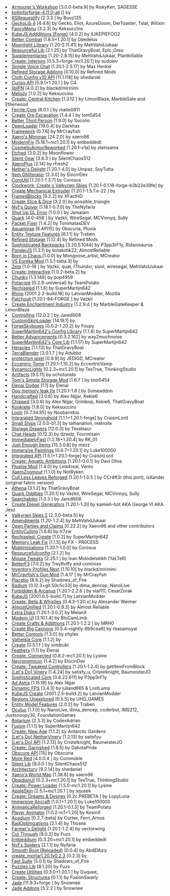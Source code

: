 <li><a href="https://github.com/Armourers-Workshop/Armourers-Workshop">Armourer's Workshop</a> [3.0.0-beta.9] by RiskyKen, SAGESSE</li>
<li><a href="">kotlinforforge-4.11.0-all</a> [] by </li>
<li><a href="">RSRequestify</a> [2.3.3
] by Buuz135</li>
<li><a href="http://geckolib.com/">GeckoLib 4</a> [4.4.6] by Gecko, Eliot, AzureDoom, DerToaster, Tslat, Witixin</li>
<li><a href="">FancyMenu</a> [3.2.3] by Keksuccino</li>
<li><a href="https://legacy.curseforge.com/minecraft/mc-mods/kubejs-additions">KubeJS Addditions (Forge)</a> [4.0.2] by ILIKEPIEFOO2</li>
<li><a href="https://github.com/ZsoltMolnarrr/BetterCombat">Better Combat</a> [1.8.5+1.20.1] by Daedelus</li>
<li><a href="">Moonlight Library</a> [1.20-2.11.41] by MehVahdJukaar</li>
<li><a href="">Resourceful Lib</a> [2.1.25] by ThatGravyBoat, Epic_Oreo</li>
<li><a href="">Supplementaries</a> [1.20-2.8.15] by MehVahdJukaar, Plantkillable</li>
<li><a href="https://sudolev.github.io/CreateInteriorsMod/">Create: Interiors</a> [0.5.3+forge-mc1.20.1] by sudolev</li>
<li><a href="https://modrepo.de/minecraft/voicechat/overview">Simple Voice Chat</a> [1.20.1-2.5.17] by Max Henkel</li>
<li><a href="https://refinedmods.com/refined-storage-addons">Refined Storage Addons</a> [0.10.0] by Refined Mods</li>
<li><a href="https://www.curseforge.com/minecraft/mc-mods/cloth-config-forge/">Cloth Config v10 API</a> [11.1.118] by shedaniel</li>
<li><a href="https://www.curseforge.com/minecraft/mc-mods/curios">Curios API</a> [5.9.1+1.20.1
] by C4</li>
<li><a href="https://www.curseforge.com/minecraft/mc-mods/inventory-profiles-next">libIPN</a> [4.0.2] by blackd/mirinimi</li>
<li><a href="">Melody</a> [1.0.2] by Keksuccino</li>
<li><a href="">Create: Central Kitchen</a> [1.3.12
] by LimonBlaze, MarbleGate and Etherwood</li>
<li><a href="">Ferrite Core</a> [6.0.1
] by malte0811</li>
<li><a href="https://www.curseforge.com/minecraft/mc-mods/create-ore-excavation">Create Ore Excavation</a> [1.4.4
] by tom5454</li>
<li><a href="">Better Third Person</a> [1.9.0] by Socolio</li>
<li><a href="https://www.curseforge.com/minecraft/mc-mods/open-loader">OpenLoader</a> [19.0.4] by Darkhax</li>
<li><a href="https://mrcrayfish.com/mods?id=framework">Framework</a> [0.7.6] by MrCrayfish</li>
<li><a href="">Xaero's Minimap</a> [24.2.0] by xaero96</li>
<li><a href="https://modrinth.com/mod/modernfix">ModernFix</a> [5.18.1+mc1.20.1] by embeddedt</li>
<li><a href="">CosmeticArmorReworked</a> [1.20.1-v1a] by zlainsama</li>
<li><a href="https://www.moonflower.gg">Etched</a> [3.0.2] by Moonflower</li>
<li><a href="https://www.curseforge.com/minecraft/mc-mods/silent-gear">Silent Gear</a> [3.6.3
] by SilentChaos512</li>
<li><a href="">XaeroPlus</a> [2.14] by rfresh2</li>
<li><a href="https://github.com/Umpaz/NethersDelight">Nether's Delight</a> [1.20.1-4.0] by Umpaz, SoyTutta</li>
<li><a href="">Item Obliterator</a> [2.3.0] by ElocinDev</li>
<li><a href="">CoroUtil</a> [1.20.1-1.3.7] by Corosus</li>
<li><a href="">Clockwork: Create x Valkyrien Skies</a> [1.20.1-0.1.16-forge-b3b22e39fe] by </li>
<li><a href="">Create Mechanical Extruder</a> [1.20.1-1.5.7.e-22
] by </li>
<li><a href="https://www.curseforge.com/minecraft/mc-mods/framedblocks">FramedBlocks</a> [9.2.2] by XFactHD</li>
<li><a href="">Create Slice & Dice</a> [3.2.0] by possible_triangle</li>
<li><a href="">Nyf's Quiver</a> [1.18.1-0.7.0] by TheNyfaria</li>
<li><a href="https://github.com/JamCoreModding/shut-up-gl-error">Shut Up GL Error</a> [1.0.0
] by Jamalam</li>
<li><a href="">Quark</a> [4.0-458
] by Vazkii, WireSegal, MCVinnyq, Sully</li>
<li><a href="">Packet Fixer</a> [1.4.2] by TonimatasDEV</li>
<li><a href="">Aquamirae</a> [6.API15] by Obscuria, Pluvia</li>
<li><a href="">Entity Texture Features</a> [6.1.1] by Traben</li>
<li><a href="https://refinedmods.com/refined-storage">Refined Storage</a> [1.12.4] by Refined Mods</li>
<li><a href="https://www.curseforge.com/minecraft/mc-mods/sophisticated-backpacks">Sophisticated Backpacks</a> [3.20.5.1044] by P3pp3rF1y, Ridanisaurus</li>
<li><a href="">PonderJS</a> [1.3.1] by kotakotik22, AlmostReliable</li>
<li><a href="https://mcreator.net">Born in Chaos </a> [1.0.0] by Mongoose_artist, MCreator</li>
<li><a href="">VS Eureka Mod</a> [1.5.1-beta.3] by </li>
<li><a href="">Zeta</a> [1.0-19
] by Vazkii, quat, IThundxr, siuol, wiresegal, MehVahdJukaar</li>
<li><a href="">Create: Interactive</a> [1.0.2-beta.2] by </li>
<li><a href="https://github.com/pop4959/Chunky">Chunky</a> [1.3.146] by pop4959</li>
<li><a href="">Potacore</a> [0.2.8-universal] by TeamPotato</li>
<li><a href="https://www.curseforge.com/minecraft/mc-mods/rechiseled">Rechiseled</a> [1.1.6] by SuperMartijn642</li>
<li><a href="">Rhino</a> [2001.2.2-build.18] by LatvianModder, Mozilla</li>
<li><a href="">Patchouli</a> [1.20.1-84-FORGE
] by Vazkii</li>
<li><a href="">Create Enchantment Industry</a> [1.2.9.d
] by MarbleGateKeeper & LimonBlaze</li>
<li><a href="https://minecraft.curseforge.com/projects/controlling">Controlling</a> [12.0.2
] by Jaredlll08</li>
<li><a href="https://github.com/xfl03/MCCustomSkinLoader">CustomSkinLoader</a> [14.19.1] by </li>
<li><a href="">ForgeSkyboxes</a> [0.0.2-1.20.2] by Foopy</li>
<li><a href="https://www.curseforge.com/minecraft/mc-mods/supermartijn642s-config-lib">SuperMartijn642's Config Library</a> [1.1.8] by SuperMartijn642</li>
<li><a href="https://www.curseforge.com/minecraft/mc-mods/better-advancements">Better Advancements</a> [0.3.2.162] by way2muchnoise</li>
<li><a href="https://www.curseforge.com/minecraft/mc-mods/supermartijn642s-core-lib">SuperMartijn642's Core Lib</a> [1.1.17] by SuperMartijn642</li>
<li><a href="">Heracles</a> [1.1.13] by ThatGravyBoat</li>
<li><a href="https://www.curseforge.com/minecraft/mc-mods/terrablender">TerraBlender</a> [3.0.1.7
] by Adubbz</li>
<li><a href="https://www.curseforge.com/minecraft/mc-mods/protection-pixel">protection pixel</a> [0.9.9] by JEDIGD, MCreator</li>
<li><a href="https://github.com/EccentricVamp/EccentricTome">Eccentric Tome</a> [1.20.1-1.10.2] by EccentricVamp</li>
<li><a href="https://github.com/ThinkingStudios/RyoamicLights">RyoamicLights</a> [0.2.3+mc1.20.1] by TexTrue, ThinkingStudio</li>
<li><a href="https://www.curseforge.com/minecraft/mc-mods/artifacts">Artifacts</a> [9.5.11] by ochotonida</li>
<li><a href="https://www.curseforge.com/minecraft/mc-mods/toms-storage">Tom's Simple Storage Mod</a> [1.6.7
] by tom5454</li>
<li><a href="">Elenai Dodge</a> [1.1] by Elenai</li>
<li><a href="">Gpu memory leak fix</a> [1.20.1-1.8
] by Someaddon</li>
<li><a href="https://modrinth.com/mod/handcrafted">Handcrafted</a> [3.0.6] by Alex Nijjar, Kekie6</li>
<li><a href="https://modrinth.com/mod/chipped">Chipped</a> [3.0.6] by Alex Nijjar, Grimbop, Kekie6, ThatGravyBoat</li>
<li><a href="">Konkrete</a> [1.8.0] by Keksuccino</li>
<li><a href="https://minecraft.curseforge.com/projects/lootr">Lootr</a> [0.7.34.85] by Noobanidus</li>
<li><a href="https://www.curseforge.com/minecraft/mc-mods/integrated-stronghold">Integrated Stronghold</a> [1.1.1+1.20.1-forge] by CraisinLord</li>
<li><a href="">Small Ships</a> [2.0.0-b1.3] by talhanation, metroite</li>
<li><a href="https://minecraft.curseforge.com/projects/storagedrawers">Storage Drawers</a> [12.0.3] by Texelsaur</li>
<li><a href="">Chat Heads</a> [0.12.3] by dzwdz, Fourmisain</li>
<li><a href="">ImmediatelyFast</a> [1.2.18+1.20.4] by RK_01</li>
<li><a href="https://www.curseforge.com/minecraft/mc-mods/jei">Just Enough Items</a> [15.3.0.8] by mezz</li>
<li><a href="https://www.curseforge.com/minecraft/mc-mods/immersive-paintings">Immersive Paintings</a> [0.6.7+1.20.1] by Luke100000</li>
<li><a href="https://www.curseforge.com/minecraft/mc-mods/integrated_api">Integrated API</a> [1.5.1+1.20.1-forge] by CraisinLord</li>
<li><a href="">Create: Aquatic Ambitions</a> [1.20.1-0.0.1] by Davi Oliva</li>
<li><a href="">Plushie Mod</a> [1.4.0] by Link4real, Vento</li>
<li><a href="https://modrinth.com/mod/xaero-zoomout">XaeroZoomout</a> [1.1.0] by NotRyken</li>
<li><a href="">Cull Less Leaves Reforged</a> [1.20.1-1.0.5
] by CCr4ft3r (this port), isXander (original fabric version)</li>
<li><a href="https://www.curseforge.com/minecraft/mc-mods/athena">Athena</a> [3.1.2] by ThatGravyBoat</li>
<li><a href="">Quark Oddities</a> [1.20.1] by Vazkii, WireSegal, MCVinnyq, Sully</li>
<li><a href="https://minecraft.curseforge.com/projects/searchables">Searchables</a> [1.0.3
] by Jaredlll08</li>
<li><a href="https://www.curseforge.com/minecraft/mc-mods/create-diesel-generators">Create Diesel Generators</a> [1.20.1-1.2i] by kamień-bot AKA George VI AKA Jesz</li>
<li><a href="">Valkyrien Skies 2</a> [2.3.0-beta.5] by </li>
<li><a href="">Amendments</a> [1.20-1.2.4] by MehVahdJukaar</li>
<li><a href="https://www.curseforge.com/minecraft/mc-mods/open-parties-and-claims">Open Parties and Claims</a> [0.22.2] by Xaero96 and other contributors</li>
<li><a href="https://modrinth.com/mod/entityculling">EntityCulling</a> [1.6.6] by tr7zw</li>
<li><a href="https://www.curseforge.com/minecraft/mc-mods/rechiseled">Rechiseled: Create</a> [1.0.2] by SuperMartijn642</li>
<li><a href="">Memory Leak Fix</a> [1.1.5] by FX - PR0CESS</li>
<li><a href="">Mobtimizations</a> [1.20.1-1.0.0] by Corosus</li>
<li><a href="">Resourcefulconfig</a> [2.1.2] by </li>
<li><a href="https://minecraft.curseforge.com/projects/mouse-tweaks">Mouse Tweaks</a> [2.25.1
] by Ivan Molodetskikh (YaLTeR)</li>
<li><a href="https://modrinth.com/mod/betterf3">BetterF3</a> [7.0.2] by TreyRuffy and cominixo</li>
<li><a href="https://www.curseforge.com/minecraft/mc-mods/inventory-profiles-next">Inventory Profiles Next</a> [1.10.10] by blackd/mirinimi</li>
<li><a href="https://mrcrayfish.com/">MrCrayfish's Gun Mod</a> [1.4.17
] by MrCrayfish</li>
<li><a href="">Placebo</a> [8.6.2] by Shadows_of_Fire</li>
<li><a href="https://curseforge.com/minecraft/mc-mods/radium-reforged">Radium</a> [0.12.3+git.50c5c33] by dima_dencep, NanoLive</li>
<li><a href="">Forbidden & Arcanus</a> [1.20.1-2.2.6
] by stal111, CesarZorak</li>
<li><a href="">KubeJS</a> [2001.6.5-build.7] by LatvianModder</li>
<li><a href="">Create: Bells & Whistles</a> [0.4.3-1.20.x] by Alexander Weimer</li>
<li><a href="">AlmostUnified</a> [1.20.1-0.9.3] by Almost Reliable</li>
<li><a href="https://www.curseforge.com/minecraft/mc-mods/extra-disks/">Extra Disks</a> [1.20.1-3.0.2] by MelanX</li>
<li><a href="https://curseforge.com/minecraft/mc-mods/modern-ui">Modern UI</a> [3.10.1.4] by BloCamLimb</li>
<li><a href="https://github.com/mrh0/createaddition">Create Crafts & Additions</a> [1.20.1-1.2.2
] by MRH0</li>
<li><a href="">Create Big Cannons</a> [0.5.4-nightly-8b9cea6] by rbasamoyai</li>
<li><a href="https://github.com/chylex/Better-Controls">Better Controls</a> [1.3.0] by chylex</li>
<li><a href="">Valhelsia Core</a> [1.1.2] by </li>
<li><a href="https://www.curseforge.com/minecraft/mc-mods/create">Create</a> [0.5.1.f
] by simibubi</li>
<li><a href="">Feathers</a> [1.1] by Elenai</li>
<li><a href="https://github.com/hlysine/create_connected">Create: Connected</a> [0.8.2-mc1.20.1] by Lysine</li>
<li><a href="">Necronomicon</a> [1.4.2] by ElocinDev</li>
<li><a href="https://github.com/getItemFromBlock/Create-Tweaked-Controllers">Create: Tweaked Controllers</a> [1.20.1-1.2.4] by getItemFromBlock</li>
<li><a href="">[Let's Do] Vinery</a> [1.4.24] by satisfy_u, Cristelknight, BaumeisterJO</li>
<li><a href="https://www.curseforge.com/minecraft/mc-mods/sophisticated-core">Sophisticated Core</a> [0.6.22.611] by P3pp3rF1y</li>
<li><a href="https://modrinth.com/mod/ad-astra">Ad Astra</a> [1.15.18] by Alex Nijjar</li>
<li><a href="https://dapprgames.com/mods">Dynamic FPS</a> [3.4.3] by juliand665 & LostLuma</li>
<li><a href="">KubeJS Create</a> [2001.2.5-build.2] by LatvianModder</li>
<li><a href="https://discord.gg/Ss8UHPqHPj">Regions Unexplored</a> [0.5.5] by UHQ_GAMES</li>
<li><a href="">Entity Model Features</a> [2.0.2] by Traben</li>
<li><a href="https://curseforge.com/minecraft/mc-mods/oculus">Oculus</a> [1.7.0] by NanoLive, dima_dencep, coderbot, IMS212, Justsnoopy30, FoundationGames</li>
<li><a href="https://modrinth.com/mod/botarium">Botarium</a> [2.3.3] by CodexAdrian</li>
<li><a href="https://www.curseforge.com/minecraft/mc-mods/rechiseled">Fusion</a> [1.1.1] by SuperMartijn642</li>
<li><a href="http://antarcticgardens.org/">Create: New Age</a> [1.1.2] by Antarctic Gardens</li>
<li><a href="">[Let's Do] NetherVinery</a> [1.2.13] by satisfyu</li>
<li><a href="">[Let's Do] API</a> [1.2.13] by Cristelknight, BaumeisterJO</li>
<li><a href="https://modrinth.com/mod/create-garnished">Create: Garnished</a> [1.8.5] by DakotaPride</li>
<li><a href="">Obscure API</a> [15] by Obscuria</li>
<li><a href="https://www.curseforge.com/minecraft/mc-mods/more-red">More Red</a> [4.0.0.4
] by Commoble</li>
<li><a href="https://www.curseforge.com/minecraft/mc-mods/silent-lib">Silent Lib</a> [8.0.0
] by SilentChaos512</li>
<li><a href="">Architectury</a> [9.2.14] by shedaniel</li>
<li><a href="">Xaero's World Map</a> [1.38.8] by xaero96</li>
<li><a href="https://github.com/ThinkingStudios/ObsidianUI">ObsidianUI</a> [0.2.3+mc1.20.1] by TexTrue, ThinkingStudio</li>
<li><a href="https://github.com/hlysine/create_power_loader">Create: Power Loader</a> [1.5.0-mc1.20.1] by Lysine</li>
<li><a href="https://github.com/squeek502/AppleSkin">AppleSkin</a> [2.5.1+mc1.20.1
] by squeek</li>
<li><a href="">Create: Dreams & Desires</a> [0.2c.PREBETA
] by LopyLuna</li>
<li><a href="https://www.curseforge.com/minecraft/mc-mods/immersive-aircraft">Immersive Aircraft</a> [1.0.1+1.20.1] by Luke100000</li>
<li><a href="">AnimaticaReforged</a> [1.20.1-0.1.3] by TeamPotato</li>
<li><a href="">Player Animator</a> [1.0.2-rc1+1.20] by KosmX</li>
<li><a href="">Acedium</a> [0.2.7-beta] by Cortex, Ferri_Arnus</li>
<li><a href="">BadOptimizations</a> [2.1.4] by Thosea</li>
<li><a href="https://github.com/vectorwing/FarmersDelight">Farmer's Delight</a> [1.20.1-1.2.4] by vectorwing</li>
<li><a href="https://github.com/Fuzss/cutthrough">Cut Through</a> [8.0.2] by Fuzs</li>
<li><a href="">Embeddium</a> [0.3.20+mc1.20.1] by embeddedt</li>
<li><a href="">Nyf's Spiders</a> [2.1.1] by Nyfaria</li>
<li><a href="https://modrinth.com/mod/smooth-boot-reloaded">Smooth Boot (Reloaded)</a> [0.0.4] by AbdElAziz</li>
<li><a href="">create_mortar1.20.1v0.2.3</a> [0.2.3] by </li>
<li><a href="">Fast Suite</a> [5.0.1] by Shadows_of_Fire</li>
<li><a href="https://github.com/Fuzss/puzzleslib">Puzzles Lib</a> [8.1.20] by Fuzs</li>
<li><a href="">Create Utilities</a> [0.3.0+1.20.1
] by Duquee_</li>
<li><a href="https://modrinth.com/mod/create-structures">Create: Structures</a> [0.1.1] by FusionSwarly</li>
<li><a href="https://minecraft.curseforge.com/projects/jade">Jade</a> [11.9.3+forge
] by Snownee</li>
<li><a href="https://www.curseforge.com/minecraft/mc-mods/jade-addons">Jade Addons</a> [5.2.2
] by Snownee</li>